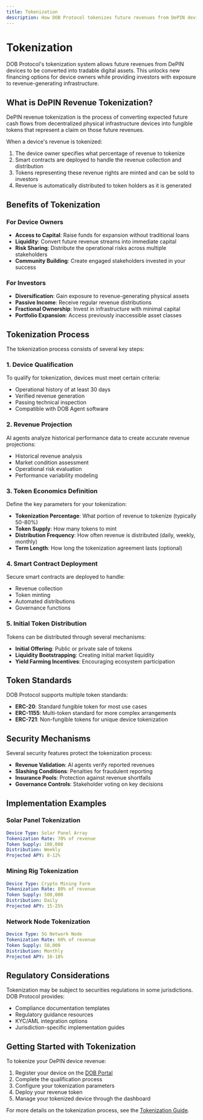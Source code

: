 ```yaml
---
title: Tokenization
description: How DOB Protocol tokenizes future revenues from DePIN devices
---
```


# Tokenization

DOB Protocol's tokenization system allows future revenues from DePIN devices to be converted into tradable digital assets. This unlocks new financing options for device owners while providing investors with exposure to revenue-generating infrastructure.

## What is DePIN Revenue Tokenization?

DePIN revenue tokenization is the process of converting expected future cash flows from decentralized physical infrastructure devices into fungible tokens that represent a claim on those future revenues.

When a device's revenue is tokenized:

1. The device owner specifies what percentage of revenue to tokenize
2. Smart contracts are deployed to handle the revenue collection and distribution
3. Tokens representing these revenue rights are minted and can be sold to investors
4. Revenue is automatically distributed to token holders as it is generated

## Benefits of Tokenization

### For Device Owners

- **Access to Capital**: Raise funds for expansion without traditional loans
- **Liquidity**: Convert future revenue streams into immediate capital
- **Risk Sharing**: Distribute the operational risks across multiple stakeholders
- **Community Building**: Create engaged stakeholders invested in your success

### For Investors

- **Diversification**: Gain exposure to revenue-generating physical assets
- **Passive Income**: Receive regular revenue distributions
- **Fractional Ownership**: Invest in infrastructure with minimal capital
- **Portfolio Expansion**: Access previously inaccessible asset classes

## Tokenization Process

The tokenization process consists of several key steps:

### 1. Device Qualification

To qualify for tokenization, devices must meet certain criteria:

- Operational history of at least 30 days
- Verified revenue generation
- Passing technical inspection
- Compatible with DOB Agent software

### 2. Revenue Projection

AI agents analyze historical performance data to create accurate revenue projections:

- Historical revenue analysis
- Market condition assessment
- Operational risk evaluation
- Performance variability modeling

### 3. Token Economics Definition

Define the key parameters for your tokenization:

- **Tokenization Percentage**: What portion of revenue to tokenize (typically 50-80%)
- **Token Supply**: How many tokens to mint
- **Distribution Frequency**: How often revenue is distributed (daily, weekly, monthly)
- **Term Length**: How long the tokenization agreement lasts (optional)

### 4. Smart Contract Deployment

Secure smart contracts are deployed to handle:

- Revenue collection
- Token minting
- Automated distributions
- Governance functions

### 5. Initial Token Distribution

Tokens can be distributed through several mechanisms:

- **Initial Offering**: Public or private sale of tokens
- **Liquidity Bootstrapping**: Creating initial market liquidity
- **Yield Farming Incentives**: Encouraging ecosystem participation

## Token Standards

DOB Protocol supports multiple token standards:

- **ERC-20**: Standard fungible token for most use cases
- **ERC-1155**: Multi-token standard for more complex arrangements
- **ERC-721**: Non-fungible tokens for unique device tokenization

## Security Mechanisms

Several security features protect the tokenization process:

- **Revenue Validation**: AI agents verify reported revenues
- **Slashing Conditions**: Penalties for fraudulent reporting
- **Insurance Pools**: Protection against revenue shortfalls
- **Governance Controls**: Stakeholder voting on key decisions

## Implementation Examples

### Solar Panel Tokenization

```yaml
Device Type: Solar Panel Array
Tokenization Rate: 70% of revenue
Token Supply: 100,000
Distribution: Weekly
Projected APY: 8-12%
```

### Mining Rig Tokenization

```yaml
Device Type: Crypto Mining Farm
Tokenization Rate: 80% of revenue
Token Supply: 500,000
Distribution: Daily
Projected APY: 15-25%
```

### Network Node Tokenization

```yaml
Device Type: 5G Network Node
Tokenization Rate: 60% of revenue
Token Supply: 50,000
Distribution: Monthly
Projected APY: 10-18%
```

## Regulatory Considerations

Tokenization may be subject to securities regulations in some jurisdictions. DOB Protocol provides:

- Compliance documentation templates
- Regulatory guidance resources
- KYC/AML integration options
- Jurisdiction-specific implementation guides

## Getting Started with Tokenization

To tokenize your DePIN device revenue:

1. Register your device on the [DOB Portal](https://portal.dobprotocol.io)
2. Complete the qualification process
3. Configure your tokenization parameters
4. Deploy your revenue token
5. Manage your tokenized device through the dashboard

For more details on the tokenization process, see the [Tokenization Guide](/guides/tokenization-guide).
